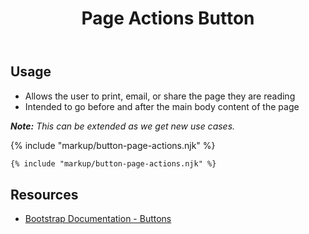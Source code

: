 ﻿---
title: Page Actions Button
summary: Page Actions allow users perform various actions. 
tags: components, buttons
layout: guide
eleventyNavigation:
  key: Page Actions Button
  parent: Components
  order: 120
  excerpt: Page Actions allow users perform various actions. 
  img: /img/illustrations/illus-button-page-actions.svg
---

## Usage

- Allows the user to print, email, or share the page they are reading
- Intended to go before and after the main body content of the page

_**Note:** This can be extended as we get new use cases._

{% include "markup/button-page-actions.njk" %}

``` html
{% include "markup/button-page-actions.njk" %}
```

## Resources

* <a href="https://getbootstrap.com/docs/4.5/components/buttons/" target="_blank">Bootstrap Documentation - Buttons</a>
